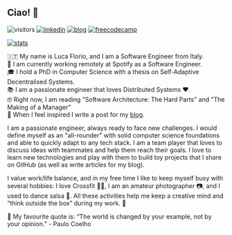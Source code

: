 ## Ciao! 👋

![visitors](https://visitor-badge.laobi.icu/badge?page_id=elleFlorio)
[![linkedin](https://img.shields.io/badge/elleflorio-blue?style=flat&logo=Linkedin&logoColor=white&link=https://www.linkedin.com/in/elleflorio)](https://www.linkedin.com/in/elleflorio)
[![blog](https://img.shields.io/badge/florio.dev-blueviolet?style=flat&logo=gatsby&logoColor=white&link=https://www.florio.dev/)](https://www.florio.dev/)
[![freecodecamp](https://img.shields.io/badge/elleflorio-black?style=flat&logo=freecodecamp&logoColor=white&link=https://www.freecodecamp.org/news/author/elleflorio/)](https://www.freecodecamp.org/news/author/elleflorio/)

[![stats](https://github-readme-stats.vercel.app/api?username=elleFlorio&show_icons=true&theme=dark)](https://github.com/anuraghazra/github-readme-stats)

🇮🇹 My name is Luca Florio, and I am a Software Engineer from Italy.  
👔 I am currently working remotely at Spotify as a Software Engineer.  
🎓 I hold a PhD in Computer Science with a thesis on Self-Adaptive Decentralised Systems.  
📚 I am a passionate engineer that loves Distributed Systems ❤️.  
🤓 Right now, I am reading "Software Architecture: The Hard Parts" and "The Making of a Manager"  
📝 When I feel inspired I write a post for my [blog](https://www.florio.dev/).  

I am a passionate engineer, always ready to face new challenges. I would define myself as an "all-rounder" with solid computer science foundations and able to quickly adapt to any tech stack. I am a team player that loves to discuss ideas with teammates and help them reach their goals.
I love to learn new technologies and play with them to build toy projects that I share on GitHub (as well as write articles for my blog).

I value work/life balance, and in my free time I like to keep myself busy with several hobbies: I love Crossfit 🏋️‍♂️, I am an amateur photographer 📷, and I used to dance salsa 🕺.
All these activities help me keep a creative mind and “think outside the box” during my work. 🦄

📜 My favourite quote is: “The world is changed by your example, not by your opinion.” - Paulo Coelho

<!--
**elleFlorio/elleflorio** is a ✨ _special_ ✨ repository because its `README.md` (this file) appears on your GitHub profile.

Here are some ideas to get you started:

- 🔭 I’m currently working on ...
- 🌱 I’m currently learning ...
- 👯 I’m looking to collaborate on ...
- 🤔 I’m looking for help with ...
- 💬 Ask me about ...
- 📫 How to reach me: ...
- 😄 Pronouns: ...
- ⚡ Fun fact: ...
-->
